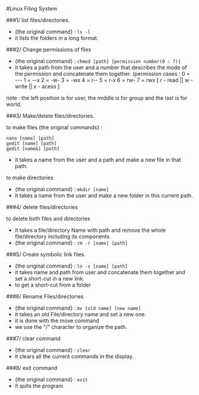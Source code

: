 #Linux Filing System

###1/ list files/directories.
- {the original command} : `ls -l`
- it lists the folders in a long format.

###2/ Change permissions of files
- {the original command} : `chmod [path] [permission number(0 : 7)]`
- it takes a path from the user and a number that describes the mode of the permission and   concatenate them together.
(permission cases : 
 0 = ---
 1 = --x
 2 = -w-
 3 = -wx
 4 = r--
 5 = r-x
 6 = rw-
 7 = rwx
[ r - read || w - write || x - acess ]

note : the left position is for user, the middle is for group and the last is for world.

###3/ Make/delete files/directories.

to make files
{the original commands} : 
```
nano [name] [path]
gedit [name] [path]
gedit [name&] [path]
```
- it takes a name from the user and a path and make a new file in that path.

to make directories
- {the original command} : `mkdir [name]`
- it takes a name from the user and make a new folder in this current path.

###4/ delete files/directories

to delete both files and directories
- it takes a file/directory Name with path and remove the whole file/directory including its components.
- {the original command} : `rm -r [name] [path]`

###5/ Create symbolic link files.
- {the original command} : `ln -s [name] [path]`
- it takes name and path from user and concatenate them together and set a short-cut in a new link.
- to get a short-cut from a folder 

###6/ Rename Files/directories
- {the original command} : `mv [old name] [new name]`
- it takes an old File/directory name and set a new one.
- it is done with the move command
- we use the "/" character to organize the path.

###7/ clear command
- {the original command} : `clear`
- it clears all the current commands in the display.

###8/ exit command
- {the original command} : `exit`
- it quits the program